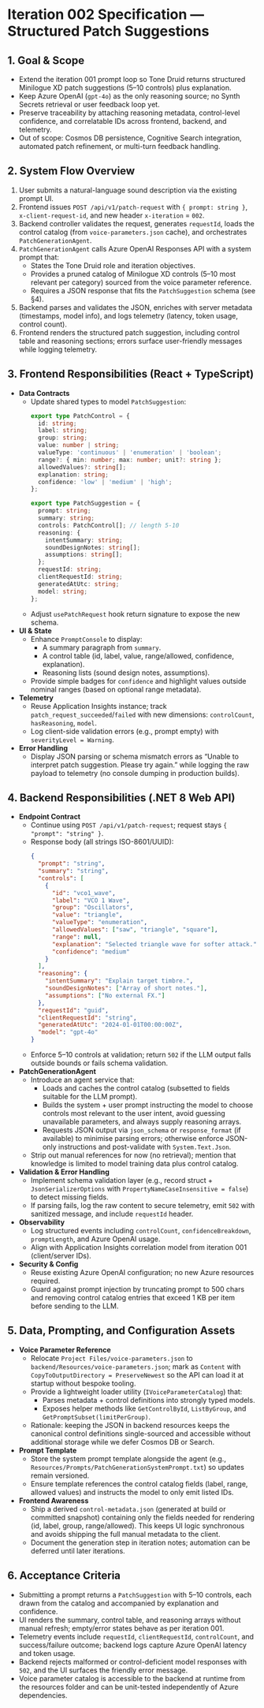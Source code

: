 # Iteration 002 Specification — Structured Patch Suggestions

## 1. Goal & Scope
- Extend the iteration 001 prompt loop so Tone Druid returns structured Minilogue XD patch suggestions (5–10 controls) plus explanation.
- Keep Azure OpenAI (`gpt-4o`) as the only reasoning source; no Synth Secrets retrieval or user feedback loop yet.
- Preserve traceability by attaching reasoning metadata, control-level confidence, and correlatable IDs across frontend, backend, and telemetry.
- Out of scope: Cosmos DB persistence, Cognitive Search integration, automated patch refinement, or multi-turn feedback handling.

## 2. System Flow Overview
1. User submits a natural-language sound description via the existing prompt UI.
2. Frontend issues `POST /api/v1/patch-request` with `{ prompt: string }`, `x-client-request-id`, and new header `x-iteration` = `002`.
3. Backend controller validates the request, generates `requestId`, loads the control catalog (from `voice-parameters.json` cache), and orchestrates `PatchGenerationAgent`.
4. `PatchGenerationAgent` calls Azure OpenAI Responses API with a system prompt that:
   - States the Tone Druid role and iteration objectives.
   - Provides a pruned catalog of Minilogue XD controls (5–10 most relevant per category) sourced from the voice parameter reference.
   - Requires a JSON response that fits the `PatchSuggestion` schema (see §4).
5. Backend parses and validates the JSON, enriches with server metadata (timestamps, model info), and logs telemetry (latency, token usage, control count).
6. Frontend renders the structured patch suggestion, including control table and reasoning sections; errors surface user-friendly messages while logging telemetry.

## 3. Frontend Responsibilities (React + TypeScript)
- **Data Contracts**
  - Update shared types to model `PatchSuggestion`:
    ```ts
    export type PatchControl = {
      id: string;
      label: string;
      group: string;
      value: number | string;
      valueType: 'continuous' | 'enumeration' | 'boolean';
      range?: { min: number; max: number; unit?: string };
      allowedValues?: string[];
      explanation: string;
      confidence: 'low' | 'medium' | 'high';
    };

    export type PatchSuggestion = {
      prompt: string;
      summary: string;
      controls: PatchControl[]; // length 5-10
      reasoning: {
        intentSummary: string;
        soundDesignNotes: string[];
        assumptions: string[];
      };
      requestId: string;
      clientRequestId: string;
      generatedAtUtc: string;
      model: string;
    };
    ```
  - Adjust `usePatchRequest` hook return signature to expose the new schema.
- **UI & State**
  - Enhance `PromptConsole` to display:
    - A summary paragraph from `summary`.
    - A control table (id, label, value, range/allowed, confidence, explanation).
    - Reasoning lists (sound design notes, assumptions).
  - Provide simple badges for `confidence` and highlight values outside nominal ranges (based on optional range metadata).
- **Telemetry**
  - Reuse Application Insights instance; track `patch_request_succeeded`/`failed` with new dimensions: `controlCount`, `hasReasoning`, `model`.
  - Log client-side validation errors (e.g., prompt empty) with `severityLevel = Warning`.
- **Error Handling**
  - Display JSON parsing or schema mismatch errors as “Unable to interpret patch suggestion. Please try again.” while logging the raw payload to telemetry (no console dumping in production builds).

## 4. Backend Responsibilities (.NET 8 Web API)
- **Endpoint Contract**
  - Continue using `POST /api/v1/patch-request`; request stays `{ "prompt": "string" }`.
  - Response body (all strings ISO-8601/UUID):
    ```json
    {
      "prompt": "string",
      "summary": "string",
      "controls": [
        {
          "id": "vco1_wave",
          "label": "VCO 1 Wave",
          "group": "Oscillators",
          "value": "triangle",
          "valueType": "enumeration",
          "allowedValues": ["saw", "triangle", "square"],
          "range": null,
          "explanation": "Selected triangle wave for softer attack.",
          "confidence": "medium"
        }
      ],
      "reasoning": {
        "intentSummary": "Explain target timbre.",
        "soundDesignNotes": ["Array of short notes."],
        "assumptions": ["No external FX."]
      },
      "requestId": "guid",
      "clientRequestId": "string",
      "generatedAtUtc": "2024-01-01T00:00:00Z",
      "model": "gpt-4o"
    }
    ```
  - Enforce 5–10 controls at validation; return `502` if the LLM output falls outside bounds or fails schema validation.
- **PatchGenerationAgent**
  - Introduce an agent service that:
    - Loads and caches the control catalog (subsetted to fields suitable for the LLM prompt).
    - Builds the system + user prompt instructing the model to choose controls most relevant to the user intent, avoid guessing unavailable parameters, and always supply reasoning arrays.
    - Requests JSON output via `json_schema` or `response_format` (if available) to minimise parsing errors; otherwise enforce JSON-only instructions and post-validate with `System.Text.Json`.
  - Strip out manual references for now (no retrieval); mention that knowledge is limited to model training data plus control catalog.
- **Validation & Error Handling**
  - Implement schema validation layer (e.g., record struct + `JsonSerializerOptions` with `PropertyNameCaseInsensitive = false`) to detect missing fields.
  - If parsing fails, log the raw content to secure telemetry, emit `502` with sanitized message, and include `requestId` header.
- **Observability**
  - Log structured events including `controlCount`, `confidenceBreakdown`, `promptLength`, and Azure OpenAI usage.
  - Align with Application Insights correlation model from iteration 001 (client/server IDs).
- **Security & Config**
  - Reuse existing Azure OpenAI configuration; no new Azure resources required.
  - Guard against prompt injection by truncating prompt to 500 chars and removing control catalog entries that exceed 1 KB per item before sending to the LLM.

## 5. Data, Prompting, and Configuration Assets
- **Voice Parameter Reference**
  - Relocate `Project Files/voice-parameters.json` to `backend/Resources/voice-parameters.json`; mark as `Content` with `CopyToOutputDirectory = PreserveNewest` so the API can load it at startup without bespoke tooling.
  - Provide a lightweight loader utility (`IVoiceParameterCatalog`) that:
    - Parses metadata + control definitions into strongly typed models.
    - Exposes helper methods like `GetControlById`, `ListByGroup`, and `GetPromptSubset(limitPerGroup)`.
  - Rationale: keeping the JSON in backend resources keeps the canonical control definitions single-sourced and accessible without additional storage while we defer Cosmos DB or Search.
- **Prompt Template**
  - Store the system prompt template alongside the agent (e.g., `Resources/Prompts/PatchGenerationSystemPrompt.txt`) so updates remain versioned.
  - Ensure template references the control catalog fields (label, range, allowed values) and instructs the model to only emit listed IDs.
- **Frontend Awareness**
  - Ship a derived `control-metadata.json` (generated at build or committed snapshot) containing only the fields needed for rendering (id, label, group, range/allowed). This keeps UI logic synchronous and avoids shipping the full manual metadata to the client.
  - Document the generation step in iteration notes; automation can be deferred until later iterations.

## 6. Acceptance Criteria
- Submitting a prompt returns a `PatchSuggestion` with 5–10 controls, each drawn from the catalog and accompanied by explanation and confidence.
- UI renders the summary, control table, and reasoning arrays without manual refresh; empty/error states behave as per iteration 001.
- Telemetry events include `requestId`, `clientRequestId`, `controlCount`, and success/failure outcome; backend logs capture Azure OpenAI latency and token usage.
- Backend rejects malformed or control-deficient model responses with `502`, and the UI surfaces the friendly error message.
- Voice parameter catalog is accessible to the backend at runtime from the resources folder and can be unit-tested independently of Azure dependencies.
